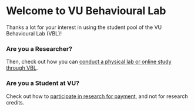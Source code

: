 
# Welcome to VU Behavioural Lab

Thanks a lot for your interest in using the student pool of the VU Behavioural Lab (VBL)!

### Are you a Researcher? 
Then, check out how you can [conduct a physical lab or online study through VBL](overview-on-conducting-a-study).

### Are you a Student at VU? 
Check out how to [participate in research for payment](how-to-participate), and not for research credits.

